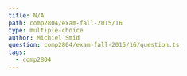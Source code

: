 ```yaml
---
title: N/A
path: comp2804/exam-fall-2015/16
type: multiple-choice
author: Michiel Smid
question: comp2804/exam-fall-2015/16/question.ts
tags:
  - comp2804
---
```

